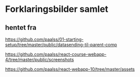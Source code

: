# Forklaringsbilder samlet

## hentet fra

https://github.com/paalss/01-starting-setup/tree/master/public/datasending-til-parent-comp

https://github.com/paalss/react-course-webapp-4/tree/master/public/screenshots

https://github.com/paalss/react-webapp-10/tree/master/assets